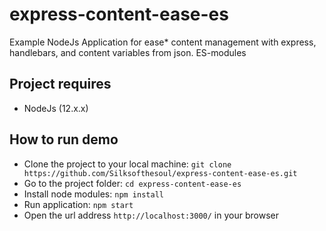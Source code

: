# express-content-ease-es
Example NodeJs Application for ease\* content management with express, handlebars, and content variables from json. ES-modules

## Project requires
-   NodeJs (12.x.x)

## How to run demo

-   Clone the project to your local machine: `git clone https://github.com/Silksofthesoul/express-content-ease-es.git`
-   Go to the project folder: `cd express-content-ease-es`
-   Install node modules: `npm install`
-   Run application: `npm start`
-   Open the url address `http://localhost:3000/` in your browser
